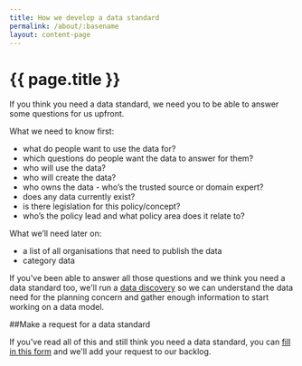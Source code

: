 ```yaml
---
title: How we develop a data standard
permalink: /about/:basename
layout: content-page
---
```


# {{ page.title }}

If you think you need a data standard, we need you to be able to answer some questions for us upfront.

What we need to know first:
* what do people want to use the data for?
* which questions do people want the data to answer for them?
* who will use the data?
* who will create the data?
* who owns the data - who’s the trusted source or domain expert?
* does any data currently exist?
* is there legislation for this policy/concept?
* who’s the policy lead and what policy area does it relate to?

What we’ll need later on:
* a list of all organisations that need to publish the data
* category data 

If you've been able to answer all those questions and we think you need a data standard too, we'll run a [data discovery](framework-for-data-discoveries.md) so we can understand the data need for the planning concern and gather enough information to start working on a data model.

##Make a request for a data standard

If you've read all of this and still think you need a data standard, you can [fill in this form](https://forms.office.com/pages/responsepage.aspx?id=EGg0v32c3kOociSi7zmVqJNtFJ5QP8hIuyULfIEMGvdUM0RWVUsxNUdKU0lEWktNNFVaQjdXV0JRTy4u) and we'll add your request to our backlog.
